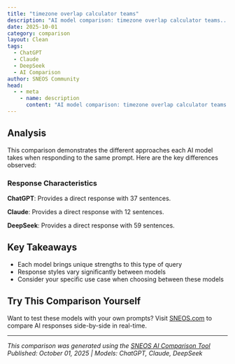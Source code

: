 ```yaml
---
title: "timezone overlap calculator teams"
description: "AI model comparison: timezone overlap calculator teams..."
date: 2025-10-01
category: comparison
layout: Clean
tags:
  - ChatGPT
  - Claude
  - DeepSeek
  - AI Comparison
author: SNEOS Community
head:
  - - meta
    - name: description
      content: "AI model comparison: timezone overlap calculator teams..."
---
```


<ChatComparison
  title="timezone overlap calculator teams"
  prompt="timezone overlap calculator teams"
  :responses='{
    "ChatGPT": "To calculate timezone overlaps for Microsoft Teams meetings (or any meetings), you can use several online tools or manually calculate the overlapping working hours for participants in different time zones.\n\n### Option 1: Use Online Time Zone Overlap Tools\nThere are many websites designed specifically to find overlapping work hours between multiple time zones:\n\n1. **Timeanddate.com Meeting Planner**  \n   - Link: https://www.timeanddate.com/worldclock/meeting.html  \n   - Enter the cities or time zones of all participants and it shows overlapping times.\n\n2. **World Time Buddy**  \n   - Link: https://www.worldtimebuddy.com/  \n   - Easy drag-and-drop interface to find shared meeting hours across time zones.\n\n3. **Every Time Zone**  \n   - Link: https://everytimezone.com/  \n   - Visual and interactive timeline for easy comparison.\n\n4. **Timezone.io**  \n   - Link: https://timezone.io/  \n   - Allows you to manage multiple team members\u0027 time zones for quick reference.\n\n### Option 2: Manual Calculation\n1. Gather all participants\u0027 time zones.\n2. Convert working hours (e.g., 9 AM to 5 PM) of each participant to a common reference time zone (e.g., UTC).\n3. Find the overlapping time periods when all participants are available.\n\n### Using Microsoft Teams Features\nMicrosoft Teams integrates with Outlook calendar, which automatically manages time zone differences. When you schedule a meeting:\n\n- Set the meeting time in your local time zone.\n- Invite attendees in different time zones.\n- Each attendee\u2019s calendar shows the meeting in their local time automatically.\n\nHowever, for optimal meeting time (e.g., during working hours for all), use one of the tools above beforehand to choose the best meeting time.\n\n---\n\nIf you want, I can help you calculate a timezone overlap for specific cities or time zones. Just provide the locations or time zones of the participants!",
    "Claude": "I\u0027ll help you create a timezone overlap calculator for teams. Here are a few approaches:\n\n## Quick Online Tools\n\n**Recommended timezone overlap calculators:**\n- **World Clock Meeting Planner** (timeanddate.com)\n- **When2meet** - Great for team scheduling\n- **Calendly** - Built-in timezone detection\n- **Savvytime** - Visual timezone overlap tool\n\n## Simple Manual Calculation\n\n1. **List all team members\u0027 timezones**\n2. **Find the common working hours overlap**\n3. **Consider weekends/holidays in different regions**\n\n## Example Overlap Calculation\n\nLet\u0027s say you have team members in:\n- **New York (EST)**: 9 AM - 5 PM\n- **London (GMT)**: 9 AM - 5 PM  \n- **Tokyo (JST)**: 9 AM - 5 PM\n\n**Overlap windows:**\n- NY 9 AM = London 2 PM = Tokyo 11 PM \u274C\n- NY 3 PM = London 8 PM = Tokyo 5 AM \u274C\n- **Best overlap: NY 9-10 AM = London 2-3 PM = Tokyo 11 PM-12 AM**\n\n## Would you like me to:\n1. **Help calculate specific timezone overlaps** for your team?\n2. **Recommend the best tools** for your situation?\n3. **Create a simple calculator** for your specific timezones?\n\nJust share your team\u0027s locations and I can provide a detailed overlap analysis!",
    "DeepSeek": "Of course! A timezone overlap calculator is essential for scheduling meetings across different teams. Here\u2019s a comprehensive guide, covering the core concepts, tools, and best practices, specifically tailored for teams like yours.\n\n### The Core Concept: Finding the Overlap\n\nThe goal is to find a \u0022window of time\u0022 that falls within the standard working hours (e.g., 9 AM - 5 PM) for all team members, regardless of their timezone.\n\n**Example:**\n*   **Team Member A:** PST (UTC-8) working 9 AM - 5 PM\n*   **Team Member B:** CET (UTC\u002B1) working 9 AM - 5 PM\n*   **Team Member C:** IST (UTC\u002B5:30) working 9 AM - 5 PM\n\nWhen it\u0027s 9 AM in PST, it\u0027s 6 PM in CET and 10:30 PM in IST. The only viable overlap for a live meeting in this case might be very early in the morning for PST and late in the evening for IST.\n\n---\n\n### Method 1: Automated Tools \u0026 Websites (Easiest)\n\nThese are the fastest and most reliable options for teams.\n\n#### 1. **World Time Buddy**\n*   **How it works:** You add multiple timezones in a visual, side-by-side comparison. The interface clearly highlights overlapping working hours.\n*   **Best for:** Quick, ad-hoc scheduling for a handful of people.\n*   **Link:** [worldtimebuddy.com](https://www.worldtimebuddy.com/)\n\n#### 2. **SavvyCal**\n*   **How it works:** A modern scheduling tool that shows your availability and lets invitees choose a slot that works for them. It automatically handles the timezone conversion for the recipient.\n*   **Best for:** External meetings (client calls, interviews) where you want to avoid back-and-forth emails.\n*   **Link:** [savvycal.com](https://savvycal.com/)\n\n#### 3. **Microsoft Teams / Google Meet Integration**\n*   **How it works:** When you schedule a meeting in these platforms, they automatically detect the attendees\u0027 timezones (if they are in the same organization). The \u0022Scheduling Assistant\u0022 in Outlook/Teams shows a grid of free/busy times across timezones.\n*   **Best for:** Internal teams that already use the Microsoft 365 or Google Workspace ecosystems.\n\n---\n\n### Method 2: The Manual Method (Good for Understanding)\n\nSometimes it\u0027s helpful to do it manually to understand the logic.\n\n1.  **Convert Everyone to UTC:** Convert all local working hours to Coordinated Universal Time (UTC). This creates a common baseline.\n    *   *New York (EST/UTC-5) 9 AM - 5 PM* becomes *2 PM - 10 PM UTC*\n    *   *London (GMT/UTC\u002B0) 9 AM - 5 PM* becomes *9 AM - 5 PM UTC*\n    *   *Singapore (SGT/UTC\u002B8) 9 AM - 5 PM* becomes *1 AM - 9 AM UTC*\n\n2.  **Find the Overlapping UTC Window:**\n    *   Look at the earliest end time and the latest start time in UTC.\n    *   **Earliest End Time:** 9 AM UTC (Singapore ends at 9 AM UTC)\n    *   **Latest Start Time:** 2 PM UTC (New York starts at 2 PM UTC)\n    *   **Overlap:** In this case, **there is no overlap** during standard working hours.\n\n3.  **Adjust Working Hours:** To find a meeting time, someone would need to be flexible. If the Singapore team member can stay until 6 PM (10 AM UTC) and the New York member can start at 8 AM (1 PM UTC), a small window from **1 PM UTC to 10 AM UTC** (a 1-hour window) opens up.\n\n---\n\n### Pro Tips for Teams\n\n1.  **Establish Team \u0022Anchor Hours\u0022:** Agree on a 2-4 hour block each day where *everyone* is expected to be available. This guarantees a window for collaboration and meetings. (e.g., \u0022Our team anchor hours are 9 AM - 11 AM PST / 12 PM - 2 PM EST / 5 PM - 7 PM GMT\u0022).\n\n2.  **Leverage Async Communication:** Not every discussion needs a meeting. Use tools like **Slack, Microsoft Teams, or Loom** (for video updates) to communicate without needing everyone online at once.\n\n3.  **Rotate Meeting Times:** If your team is split between, for example, the US and Asia, don\u0027t make one region always take the late-night call. Rotate the meeting time bi-weekly or monthly to share the inconvenience fairly.\n\n4.  **Use a Shared World Clock:** Add a world clock widget to your team\u0027s Slack channel or intranet homepage showing the key timezones of all team members for a quick visual reference.\n\n5.  **Be Explicit with Time:** When scheduling, always state the time in both the local time for the meeting and UTC.\n    *   **Good:** \u0022Standup at 9:30 AM PST (17:30 UTC)\u0022\n    *   **Bad:** \u0022Standup at 9:30 AM\u0022\n\n### Quick-Start Recommendation for Your Team\n\n1.  **For a quick, one-off calculation:** Use **World Time Buddy**.\n2.  **For a permanent, integrated solution:** Use the **Scheduling Assistant** in Microsoft Teams or Google Calendar.\n3.  **For scheduling with people outside your org:** Use **SavvyCal** or **Calendly**.\n\nBy combining the right tools with clear team norms, you can eliminate the headache of timezone math and make your distributed team more efficient."
  }'
  published-date="16:22"
/>

## Analysis

This comparison demonstrates the different approaches each AI model takes when responding to the same prompt. Here are the key differences observed:

### Response Characteristics

**ChatGPT**: Provides a direct response with 37 sentences. 

**Claude**: Provides a direct response with 12 sentences. 

**DeepSeek**: Provides a direct response with 59 sentences. 

## Key Takeaways

- Each model brings unique strengths to this type of query
- Response styles vary significantly between models
- Consider your specific use case when choosing between these models

## Try This Comparison Yourself

Want to test these models with your own prompts? Visit [SNEOS.com](https://sneos.com) to compare AI responses side-by-side in real-time.

---

*This comparison was generated using the [SNEOS AI Comparison Tool](https://sneos.com)*
*Published: October 01, 2025 | Models: ChatGPT, Claude, DeepSeek*
